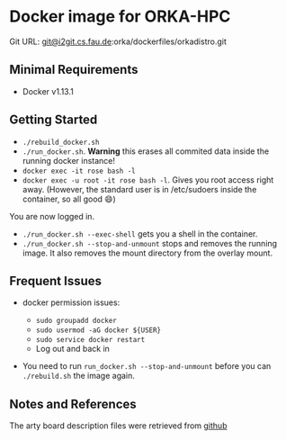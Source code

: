 # Docker image for ORKA-HPC
Git URL: git@i2git.cs.fau.de:orka/dockerfiles/orkadistro.git


## Minimal Requirements
- Docker v1.13.1


## Getting Started

- `./rebuild_docker.sh`
- `./run_docker.sh`. **Warning** this erases all commited data inside the running docker instance!
- `docker exec -it rose bash -l`
- `docker exec -u root -it rose bash -l`. Gives you root access right away.
  (However, the standard user is in /etc/sudoers inside the container, so
   all good :smile:)

You are now logged in.

- `./run_docker.sh --exec-shell` gets you a shell in the container.
- `./run_docker.sh --stop-and-unmount` stops and removes the running image.
  It also removes the mount directory from the overlay mount.

## Frequent Issues

- docker permission issues:
    - `sudo groupadd docker`
    - `sudo usermod -aG docker ${USER}`
    - `sudo service docker restart`
    - Log out and back in

- You need to run `run_docker.sh --stop-and-unmount` before
  you can `./rebuild.sh` the image again.

## Notes and References

The arty board description files were retrieved from
[github](https://github.com/Digilent/vivado-boards/archive/master.zip)
